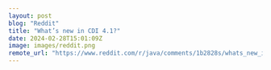 ```yaml
---
layout: post
blog: "Reddit"
title: "What’s new in CDI 4.1?"
date: 2024-02-28T15:01:09Z
image: images/reddit.png
remote_url: "https://www.reddit.com/r/java/comments/1b2828s/whats_new_in_cdi_41/"
---
```

